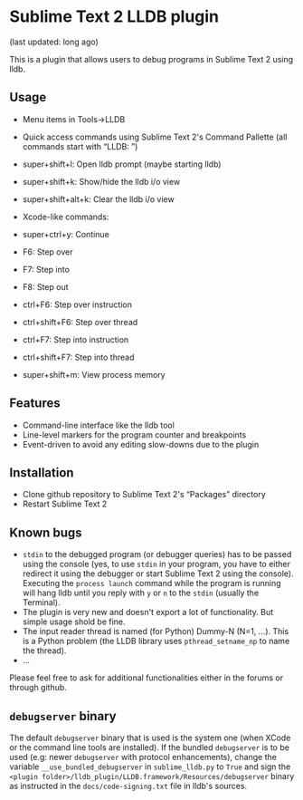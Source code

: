 Sublime Text 2 LLDB plugin
==========================

(last updated: long ago)

This is a plugin that allows users to debug programs in Sublime Text 2
using lldb.

Usage
-----
* Menu items in Tools->LLDB
* Quick access commands using Sublime Text 2's Command Pallette (all commands
  start with “LLDB: ”)
* super+shift+l: Open lldb prompt (maybe starting lldb)

* super+shift+k: Show/hide the lldb i/o view
* super+shift+alt+k: Clear the lldb i/o view

* Xcode-like commands:
 * super+ctrl+y: Continue
 * F6: Step over
 * F7: Step into
 * F8: Step out
 * ctrl+F6: Step over instruction
 * ctrl+shift+F6: Step over thread
 * ctrl+F7: Step into instruction
 * ctrl+shift+F7: Step into thread
 * super+shift+m: View process memory

Features
--------
* Command-line interface like the lldb tool
* Line-level markers for the program counter and breakpoints
* Event-driven to avoid any editing slow-downs due to the plugin

Installation
------------
* Clone github repository to Sublime Text 2's “Packages” directory
* Restart Sublime Text 2

Known bugs
----------
* `stdin` to the debugged program (or debugger queries) has to be passed using
  the console (yes, to use `stdin` in your program, you have to either redirect
  it using the debugger or start Sublime Text 2 using the console). Executing
  the `process launch` command while the program is running will hang lldb
  until you reply with `y` or `n` to the `stdin` (usually the Terminal).
* The plugin is very new and doesn't export a lot of functionality. But simple
  usage shold be fine.
* The input reader thread is named (for Python) Dummy-N (N=1, ...). This
  is a Python problem (the LLDB library uses `pthread_setname_np` to name
  the thread).
* ...

Please feel free to ask for additional functionalities either in the
forums or through github.

`debugserver` binary
--------------------
The default `debugserver` binary that is used is the system one (when XCode
or the command line tools are installed).
If the bundled `debugserver` is to be used (e.g: newer `debugserver` with
protocol enhancements), change the variable `__use_bundled_debugserver` in
`sublime_lldb.py` to `True` and sign the
`<plugin folder>/lldb_plugin/LLDB.framework/Resources/debugserver` binary
as instructed in the `docs/code-signing.txt` file in lldb's sources.

